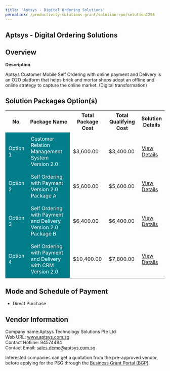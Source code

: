 ```yaml
---
title: 'Aptsys - Digital Ordering Solutions'
permalink: /productivity-solutions-grant/solutionrepo/solution1256
---
```


## Aptsys - Digital Ordering Solutions

## Overview

**Description**

Aptsys Customer Mobile Self Ordering with online payment and Delivery is an O2O platform that helps brick and mortar shops adopt an offline and online strategy to capture the online market. (Digital transformation)

## Solution Packages Option(s)

<table>
<tr>
<th><b>No.</b></th>
<th><b>Package Name</b></th>
<th><b>Total Package Cost</b></th>
<th><b>Total Qualifying Cost</b></th>
<th><b>Solution Details</b></th>
</tr>
<tr>
<td style='padding: 10px; background-color: #037E8A; color: #FFFFFF;'>Option 1</td>
<td style='padding: 10px; background-color: #037E8A; color: #FFFFFF;'>Customer Relation Management System Version 2.0</td>
<td style='padding: 10px;'>$3,600.00</td>
<td style='padding: 10px;'>$3,400.00</td>
<td style='padding: 10px;'><a href='/images/psg/Aptsys_Digital_Ordering_Sol_Desensitised_Annex3_Part1.pdf' target='_blank'>View Details</a></td>
</tr>
<tr>
<td style='padding: 10px; background-color: #037E8A; color: #FFFFFF;'>Option 2</td>
<td style='padding: 10px; background-color: #037E8A; color: #FFFFFF;'>Self Ordering with Payment Version 2.0 Package A</td>
<td style='padding: 10px;'>$5,600.00</td>
<td style='padding: 10px;'>$5,600.00</td>
<td style='padding: 10px;'><a href='/images/psg/Aptsys_Digital_Ordering_Sol_Desensitised_Annex3_Part2.pdf' target='_blank'>View Details</a></td>
</tr>
<tr>
<td style='padding: 10px; background-color: #037E8A; color: #FFFFFF;'>Option 3</td>
<td style='padding: 10px; background-color: #037E8A; color: #FFFFFF;'>Self Ordering with Payment and Delivery Version 2.0 Package B</td>
<td style='padding: 10px;'>$6,400.00</td>
<td style='padding: 10px;'>$6,400.00</td>
<td style='padding: 10px;'><a href='/images/psg/Aptsys_Digital_Ordering_Sol_Desensitised_Annex3_Part3.pdf' target='_blank'>View Details</a></td>
</tr>
<tr>
<td style='padding: 10px; background-color: #037E8A; color: #FFFFFF;'>Option 4</td>
<td style='padding: 10px; background-color: #037E8A; color: #FFFFFF;'>Self Ordering with Payment and Delivery with CRM Version 2.0</td>
<td style='padding: 10px;'>$10,400.00</td>
<td style='padding: 10px;'>$7,800.00</td>
<td style='padding: 10px;'><a href='/images/psg/Aptsys_Digital_Ordering_Sol_Desensitised_Annex3_Part4.pdf' target='_blank'>View Details</a></td>
</tr>
</table>

## Mode and Schedule of Payment

 - Direct Purchase

## Vendor Information

 Company name:Aptsys Technology Solutions Pte Ltd<br>Web URL: www.aptsys.com.sg <br>Contact Hotline: 94574484<br>Contact Email: sales.demo@aptsys.com.sg 

Interested companies can get a quotation from the pre-approved vendor, before applying for the PSG through the <a href='https://www.businessgrants.gov.sg/' target='_blank' rel='noopener'>Business Grant Portal (BGP)</a>.

<script src="/jquery/resize-tables.js"></script>
